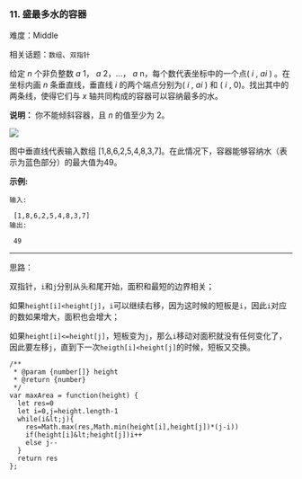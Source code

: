 ### 11. 盛最多水的容器

难度：Middle

相关话题：`数组`、`双指针`

给定  *n*  个非负整数  *a* 1， *a* 2，...， *a* n，每个数代表坐标中的一个点( *i* , *ai* ) 。在坐标内画  *n*  条垂直线，垂直线  *i* 的两个端点分别为( *i* , *ai* ) 和 ( *i* , 0)。找出其中的两条线，使得它们与 *x* 轴共同构成的容器可以容纳最多的水。



 **说明：** 你不能倾斜容器，且 *n* 的值至少为 2。



![](https://aliyun-lc-upload.oss-cn-hangzhou.aliyuncs.com/aliyun-lc-upload/uploads/2018/07/25/question_11.jpg)


图中垂直线代表输入数组 [1,8,6,2,5,4,8,3,7]。在此情况下，容器能够容纳水（表示为蓝色部分）的最大值为49。







 **示例:** 





```
输入:

 [1,8,6,2,5,4,8,3,7]
输出:

 49
```


-----

思路：

双指针，`i`和`j`分别从头和尾开始，面积和最短的边界相关；

如果`height[i]<height[j]`，`i`可以继续右移，因为这时候的短板是`i`，因此`i`对应的数如果增大，面积也会增大；

如果`height[i]<=height[j]`，短板变为`j`，那么`i`移动对面积就没有任何变化了，因此要左移`j`，直到下一次`heigth[i]<height[j]`的时候，短板又交换。


```
/**
 * @param {number[]} height
 * @return {number}
 */
var maxArea = function(height) { 
  let res=0
  let i=0,j=height.length-1
  while(i&lt;j){
    res=Math.max(res,Math.min(height[i],height[j])*(j-i))
    if(height[i]&lt;height[j])i++
    else j--
  }
  return res
};



```

